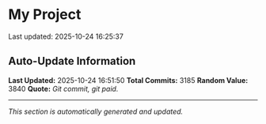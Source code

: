 # My Project


Last updated: 2025-10-24 16:25:37
























































































































































































































































































































































































































































































































































































































































































































































































































































































































































































































































































































































































































































































































































































































































































































































































































































































































































































































































































































































































































































































































































































































































































































































































































































































































































































































































































































































































































































































































































































































































































































































































































































































































































































































































































































































































































































































































## Auto-Update Information

**Last Updated:** 2025-10-24 16:51:50
**Total Commits:** 3185
**Random Value:** 3840
**Quote:** _Git commit, git paid._

---
_This section is automatically generated and updated._